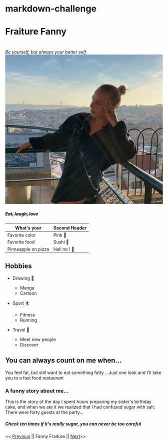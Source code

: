 # markdown-challenge
# Fraiture Fanny <h1> 
*Be yourself, but always your better self.*
![pictures of me](IMG_8178.jpg) 
##### ~~Eat, laugh, love~~

What's your | Second Header
------------ | -------------
Favorite color | Pink :heartbeat:
Favorite food | Sushi :sushi:
Pinneapple on pizza | Hell no ! :no_good:

## Hobbies

* Drawing :art:
  * Manga
  * Cartoon
* Sport :surfer:
  * Fitness
  * Running

* Travel :sunrise_over_mountains:
  * Meet new people
  * Discover

## You can always count on me when...


You feel fat, but still want to eat something fatty ...Just one look and I'll take you to a fast food restaurant

### A funny story about me...

This is the story of the day I spent hours preparing my sister's birthday cake, and when we ate it we realized that I had confused sugar with salt. There were forty guests at the party...

##### Check ten times if it's really sugar, you can never be too careful

<< [Previous](https://github.com/MrSociety404/markdown-challenge) || Fanny Fraiture || [Next](https://github.com/FrancisFrancois/mark-down-challenge)>>